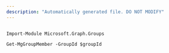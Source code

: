 ```yaml
---
description: "Automatically generated file. DO NOT MODIFY"
---
```


```powershellv1

Import-Module Microsoft.Graph.Groups

Get-MgGroupMember -GroupId $groupId

```